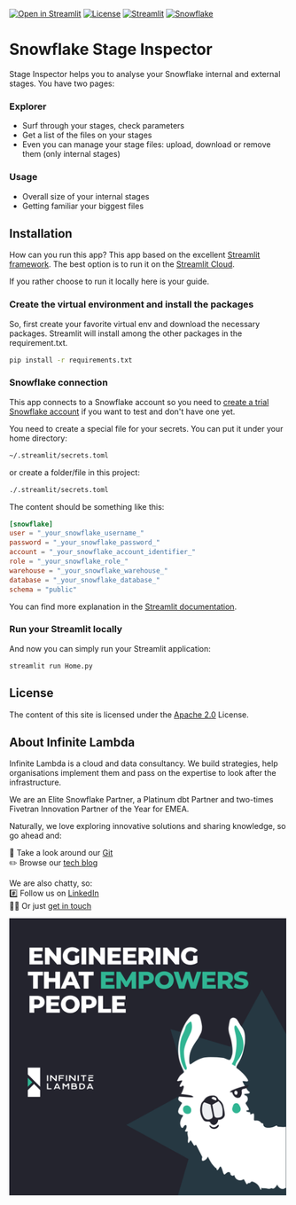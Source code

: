 [![Open in Streamlit](https://static.streamlit.io/badges/streamlit_badge_black_white.svg)](https://sf-stage-inspector.streamlit.app/)
[![License](https://img.shields.io/badge/License-Apache_2.0-blue.svg)](https://opensource.org/licenses/Apache-2.0)
[![Streamlit](https://img.shields.io/badge/-Streamlit-FF4B4B?logo=Streamlit&logoColor=white&style=flat)](https://www.streamlit.io/)
[![Snowflake](https://img.shields.io/badge/-Snowflake-29B5E8?logo=snowflake&logoColor=white)](https://www.snowflake.com/)

# Snowflake Stage Inspector
Stage Inspector helps you to analyse your Snowflake internal and external stages.
You have two pages:
### Explorer
- Surf through your stages, check parameters
- Get a list of the files on your stages
- Even you can manage your stage files: upload, download or remove them (only internal stages)

### Usage
- Overall size of your internal stages
- Getting familiar your biggest files


## Installation
How can you run this app?
This app based on the excellent [Streamlit framework](https://streamlit.io/).
The best option is to run it on the [Streamlit Cloud](https://streamlit.io/cloud).

If you rather choose to run it locally here is your guide.

### Create the virtual environment and install the packages
So, first create your favorite virtual env and download the necessary packages. Streamlit will install among the other packages in the requirement.txt.
```sh
pip install -r requirements.txt
```
### Snowflake connection
This app connects to a Snowflake account so you need to [create a trial Snowflake account](https://signup.snowflake.com/) if you want to test and don't have one yet.

You need to create a special file for your secrets. You can put it under your home directory:
```sh
~/.streamlit/secrets.toml
```
or create a folder/file in this project:
```sh
./.streamlit/secrets.toml
```

The content should be something like this:
```toml
[snowflake]
user = "_your_snowflake_username_"
password = "_your_snowflake_password_"
account = "_your_snowflake_account_identifier_"
role = "_your_snowflake_role_"
warehouse = "_your_snowflake_warehouse_"
database = "_your_snowflake_database_"
schema = "public"
```

You can find more explanation in the [Streamlit documentation](https://docs.streamlit.io/streamlit-community-cloud/get-started/deploy-an-app/connect-to-data-sources/secrets-management).

### Run your Streamlit locally
And now you can simply run your Streamlit application:
```
streamlit run Home.py
```

## License
The content of this site is licensed under the [Apache 2.0](https://choosealicense.com/licenses/apache-2.0/) License.

## About Infinite Lambda
Infinite Lambda is a cloud and data consultancy. We build strategies, help organisations implement them and pass on the expertise to look after the infrastructure.

We are an Elite Snowflake Partner, a Platinum dbt Partner and two-times Fivetran Innovation Partner of the Year for EMEA.

Naturally, we love exploring innovative solutions and sharing knowledge, so go ahead and:

🔧 Take a look around our [Git](https://github.com/infinitelambda) </br>
✏️ Browse our [tech blog](https://infinitelambda.com/category/tech-blog/)

We are also chatty, so:</br>
#️⃣ Follow us on [LinkedIn](https://www.linkedin.com/company/infinite-lambda/) </br>
👋🏼 Or just [get in touch](https://infinitelambda.com/contacts/)

[<img src="https://raw.githubusercontent.com/infinitelambda/cdn/main/general/images/GitHub-About-Section-1080x1080.png" alt="About IL" width="500">](https://infinitelambda.com/)
